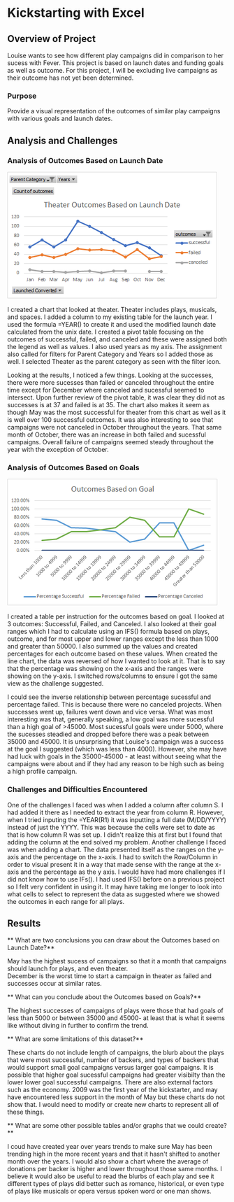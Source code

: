 # Kickstarting with Excel

## Overview of Project
Louise wants to see how different play campaigns did in comparison to her sucess with Fever. This project is based on launch dates and funding goals as well as outcome. For this project, I will be excluding live campaigns as their outcome has not yet been determined.

### Purpose
Provide a visual representation of the outcomes of similar play campaigns with various goals and launch dates.

## Analysis and Challenges
### Analysis of Outcomes Based on Launch Date
 ![Theater_Outcomes_vs_Launch.png](Theater_Outcomes_vs_Launch.png) 

I created a chart that looked at theater. Theater includes plays, musicals, and spaces. I added a column to my existing table for the launch year. I used the formula =YEAR() to create it and used the modified launch date calculated from the unix date. I created a pivot table focusing on  the outcomes of successful, failed, and canceled and these were assigned both the legend as well as values. I also used years as my axis. The assignment also called for filters for Parent Category and Years so I added those as well. I selected Theater as the parent category as seen with the filter icon.

Looking at the results, I noticed a few things. Looking at the successes, there were more sucesses than failed or canceled throughout the entire time except for December where canceled and sucessful seemed to intersect. Upon further review of the pivot table, it was clear they did not as successes is at 37 and failed is at 35.  The chart also makes it seem as though May was the most successful for theater from this chart as well as it is well over 100 successful outcomes. It was also interesting to see that campaigns were not canceled in October throughout the years. That same month of October, there was an increase in both failed and sucessful campaigns. Overall failure of campaigns seemed steady throughout the year with the exception of October.

### Analysis of Outcomes Based on Goals
![Outcomes_vs_Goals.png](Outcomes_vs_Goals.png)

I created a table per instruction for the outcomes based on goal. I looked at 3 outcomes: Successful, Failed, and Canceled. I also looked at their goal ranges which I had to calculate using an IFS() formula based on plays, outcome, and for most upper and lower ranges except the less than 1000 and greater than 50000. I also summed up the values and created percentages for each outcome based on these values. When created the line chart, the data was reversed of how I wanted to look at it. That is to say that the percentage was showing on the x-axis and the ranges were showing on the y-axis. I switched rows/columns to ensure I got the same view as the challenge suggested.

I could see the inverse relationship between percentage sucessful and percentage failed. This is because there were no canceled projects. When successes went up, failures went down and vice versa. What was most interesting was that, generally speaking, a low goal was more sucessful than a high goal of >45000. Most sucessful goals were under 5000, where the sucesses steadied and dropped before there was a peak between 35000 and 45000.
It is unsurprising that Louise's campaign was a success at the goal I suggested (which was less than 4000). However, she may have had luck with goals in the 35000-45000 - at least without seeing what the campaigns were about and if they had any reason to be high such as being a high profile campaign.

### Challenges and Difficulties Encountered

One of the challenges I faced was when I added a column after column S. I had added it there as I needed to extract the year from column R. However, when I tried inputing  the =YEAR(R1) it was inputting a full date (M/DD/YYYY) instead of just the YYYY. This was because the cells were set to date as that is how column R was set up. I didn't realize this at first but I found that adding the column at the end solved my problem.
Another challenge I faced was when adding a chart. The data presented itself as the ranges on the y-axis and the percentage on the x-axis. I had to switch the Row/Column in order to visual present it in a way that made sense with the range at the x-axis and the percentage as the y axis. 
I would have had more challenges if I did not know how to use IFs(). I had used IFS() before on a previous project so I felt very confident in using it. It may have taking me longer to look into what cells to select to represent the data as suggested where we showed the outcomes in each range for all plays.

## Results

** What are two conclusions you can draw about the Outcomes based on Launch Date?**

May has the highest sucess of campaigns so that it a month that campaigns should launch for plays, and even theater.  
December is the worst time to start a campaign in theater as failed and successes occur at similar rates.

** What can you conclude about the Outcomes based on Goals?**

The highest successes of campaigns of plays were those that had goals of less than 5000 or between 35000 and 45000- at least that is what it seems like without diving in further to confirm the trend.

** What are some limitations of this dataset?**

These charts do not include length of campaigns, the blurb about the plays that were most successful, number of backers, and types of backers that would support small goal campaigns versus larger goal campaigns. It is possible that higher goal sucessful campaigns had greater visibilty than the lower lower goal successful campaigns. There are also external factors such as the economy. 2009 was the first year of the kickstarter, and may have encountered less support in the month of May but these charts do not show that. I would need to modify or create new charts to represent all of these things.

** What are some other possible tables and/or graphs that we could create?**

I coud have created year over years trends to make sure May has been trending high in the more recent years and that it hasn't shifted to another month over the years.  I would also show a chart where the average of donations per backer is higher and lower throughout those same months. I believe it would also be useful to read the blurbs of each play and see it different types of plays did better such as romance, historical, or even type of plays like musicals or opera versus spoken word or one man shows.